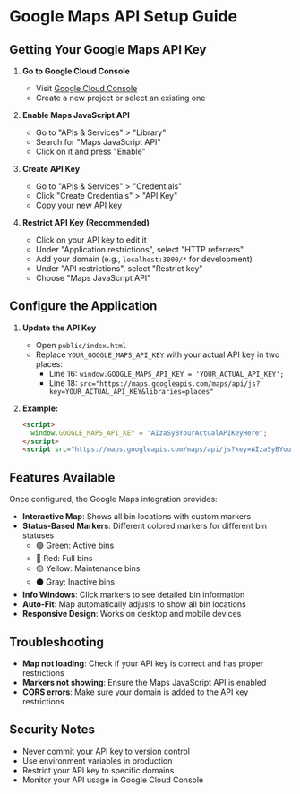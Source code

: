 # Google Maps API Setup Guide

## Getting Your Google Maps API Key

1. **Go to Google Cloud Console**

   - Visit [Google Cloud Console](https://console.cloud.google.com/)
   - Create a new project or select an existing one

2. **Enable Maps JavaScript API**

   - Go to "APIs & Services" > "Library"
   - Search for "Maps JavaScript API"
   - Click on it and press "Enable"

3. **Create API Key**

   - Go to "APIs & Services" > "Credentials"
   - Click "Create Credentials" > "API Key"
   - Copy your new API key

4. **Restrict API Key (Recommended)**
   - Click on your API key to edit it
   - Under "Application restrictions", select "HTTP referrers"
   - Add your domain (e.g., `localhost:3000/*` for development)
   - Under "API restrictions", select "Restrict key"
   - Choose "Maps JavaScript API"

## Configure the Application

1. **Update the API Key**

   - Open `public/index.html`
   - Replace `YOUR_GOOGLE_MAPS_API_KEY` with your actual API key in two places:
     - Line 16: `window.GOOGLE_MAPS_API_KEY = 'YOUR_ACTUAL_API_KEY';`
     - Line 18: `src="https://maps.googleapis.com/maps/api/js?key=YOUR_ACTUAL_API_KEY&libraries=places"`

2. **Example:**
   ```html
   <script>
     window.GOOGLE_MAPS_API_KEY = "AIzaSyBYourActualAPIKeyHere";
   </script>
   <script src="https://maps.googleapis.com/maps/api/js?key=AIzaSyBYourActualAPIKeyHere&libraries=places"></script>
   ```

## Features Available

Once configured, the Google Maps integration provides:

- **Interactive Map**: Shows all bin locations with custom markers
- **Status-Based Markers**: Different colored markers for different bin statuses
  - 🟢 Green: Active bins
  - 🔴 Red: Full bins
  - 🟡 Yellow: Maintenance bins
  - ⚫ Gray: Inactive bins
- **Info Windows**: Click markers to see detailed bin information
- **Auto-Fit**: Map automatically adjusts to show all bin locations
- **Responsive Design**: Works on desktop and mobile devices

## Troubleshooting

- **Map not loading**: Check if your API key is correct and has proper restrictions
- **Markers not showing**: Ensure the Maps JavaScript API is enabled
- **CORS errors**: Make sure your domain is added to the API key restrictions

## Security Notes

- Never commit your API key to version control
- Use environment variables in production
- Restrict your API key to specific domains
- Monitor your API usage in Google Cloud Console
